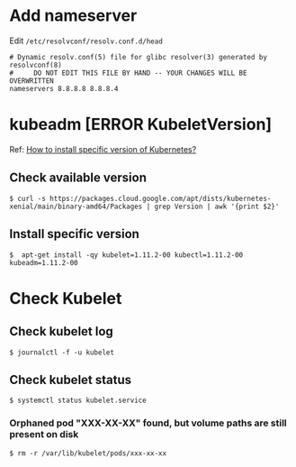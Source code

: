 # Add nameserver

Edit `/etc/resolvconf/resolv.conf.d/head`
```shell
# Dynamic resolv.conf(5) file for glibc resolver(3) generated by resolvconf(8)
#     DO NOT EDIT THIS FILE BY HAND -- YOUR CHANGES WILL BE OVERWRITTEN
nameservers 8.8.8.8 8.8.8.4
```

# kubeadm [ERROR KubeletVersion]

Ref: [How to install specific version of Kubernetes?](https://stackoverflow.com/questions/49721708/how-to-install-specific-version-of-kubernetes)

## Check available version

```shell
$ curl -s https://packages.cloud.google.com/apt/dists/kubernetes-xenial/main/binary-amd64/Packages | grep Version | awk '{print $2}'
```

## Install specific version
```shell
$  apt-get install -qy kubelet=1.11.2-00 kubectl=1.11.2-00 kubeadm=1.11.2-00
```

# Check Kubelet

## Check kubelet log

```shell
$ journalctl -f -u kubelet
```
## Check kubelet status

```shell
$ systemctl status kubelet.service
```

### Orphaned pod "XXX-XX-XX" found, but volume paths are still present on disk

```shell
$ rm -r /var/lib/kubelet/pods/xxx-xx-xx
```